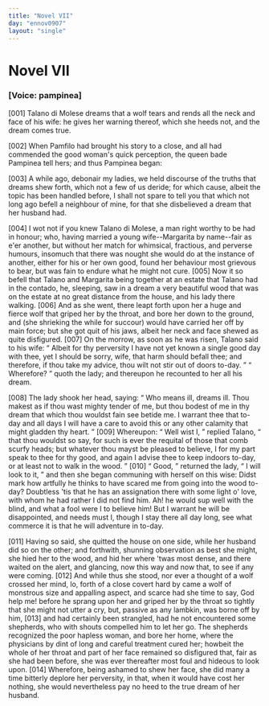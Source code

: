 ```yaml
---
title: "Novel VII"
day: "ennov0907"
layout: "single"
---
```

<div id="nov0907" type="novella" who="pampinea">
 <h1>
  Novel VII
 </h1>
 <argument>
  <p>
   <h3>
    [Voice: pampinea]
   </h3>
  </p>
  <p>
   <a name="p09070001">
    [001]
   </a>
   Talano di Molese dreams that a wolf tears and rends all
 the neck and face of his wife: he gives her warning
 thereof, which she heeds not, and the dream comes
 true.
  </p>
 </argument>
 <div3 type="commentary" who="author">
  <p>
   <a name="p09070002">
    [002]
   </a>
   When
   Pamfilo had brought his story to a close, and all had
 commended
 the good woman's quick perception, the queen bade Pampinea
 tell hers; and thus Pampinea began:
  </p>
 </div3>
 <div3 type="commentary" who="pampinea">
  <p>
   <a name="p09070003">
    [003]
   </a>
   A while ago, debonair my
 ladies, we held discourse of the truths that dreams shew forth, which
 not a few of us deride; for which cause, albeit the topic has been
 handled before, I shall not spare to tell you that which not long ago
 befell a neighbour of mine, for that she disbelieved a dream that her
 husband had.
  </p>
 </div3>
 <p>
  <a name="p09070004">
   [004]
  </a>
  I wot not if you knew Talano di Molese, a man right worthy to
 be had in honour; who, having married a young wife--Margarita
 by name--fair as e'er another, but without her match for whimsical,
 fractious, and perverse humours, insomuch that there was nought she
 would do at the instance of another, either for his or her own good,
 found her behaviour most grievous to bear, but was fain to endure
 what he might not cure.
  <a name="p09070005">
   [005]
  </a>
  Now it so befell that Talano and
 Margarita being together at an estate that Talano had in the contado,
 he, sleeping, saw in a dream a very beautiful wood that was on the
 estate at no great distance from the house, and his lady there walking.
  <a name="p09070006">
   [006]
  </a>
  And as she went, there leapt forth upon her a huge and fierce wolf that
 griped her by the throat, and bore her down to the ground, and (she
 shrieking the while for succour) would have carried her off by main
 force; but she got quit of his jaws, albeit her neck and face shewed as
 quite disfigured.
  <a name="p09070007">
   [007]
  </a>
  On the morrow, as soon as he was risen, Talano said
  to
 his wife:
  <q direct="unspecified">
   Albeit for thy perversity I have not yet known a single
 good day with thee, yet I should be sorry, wife, that harm should
 befall thee; and therefore, if thou take my advice, thou wilt not stir
 out of doors to-day.
  </q>
  <q direct="unspecified">
   Wherefore?
  </q>
  quoth the lady; and thereupon
 he recounted to her all his dream.
 </p>
 <p>
  <a name="p09070008">
   [008]
  </a>
  The lady shook her head, saying:
  <q direct="unspecified">
   Who means ill, dreams ill.
 Thou makest as if thou wast mighty tender of me, but thou bodest of
 me in thy dream that which thou wouldst fain see betide me. I
 warrant thee that to-day and all days I will have a care to avoid
 this or any other calamity that might gladden thy heart.
  </q>
  <a name="p09070009">
   [009]
  </a>
  Whereupon:
  <q direct="unspecified">
   Well wist I,
  </q>
  replied Talano,
  <q direct="unspecified">
   that thou wouldst so say,
 for such is ever the requital of those that comb scurfy heads; but
 whatever thou mayst be pleased to believe, I for my part speak to
 thee for thy good, and again I advise thee to keep indoors to-day, or
 at least not to walk in the wood.
  </q>
  <a name="p09070010">
   [010]
  </a>
  <q direct="unspecified">
   Good,
  </q>
  returned the lady,
  <q direct="unspecified">
   I
 will look to it,
  </q>
  and then she began communing with herself on this
 wise: Didst mark how artfully he thinks to have scared me from
 going into the wood to-day? Doubtless 'tis that he has an assignation
 there with some light o' love, with whom he had rather I did not
 find him. Ah! he would sup well with the blind, and what a fool
 were I to believe him! But I warrant he will be disappointed, and
 needs must I, though I stay there all day long, see what commerce it
 is that he will adventure in to-day.
 </p>
 <p>
  <a name="p09070011">
   [011]
  </a>
  Having so said, she quitted the house on one side, while her
 husband did so on the other; and forthwith, shunning observation as
 best she might, she hied her to the wood, and hid her where 'twas
 most dense, and there waited on the alert, and glancing, now this
 way and now that, to see if any were coming.
  <a name="p09070012">
   [012]
  </a>
  And while thus she
 stood, nor ever a thought of a wolf crossed her mind, lo, forth of
 a close covert hard by came a wolf of monstrous size and appalling
 aspect, and scarce had she time to say, God help me! before he sprang
 upon her and griped her by the throat so tightly that she might not
 utter a cry, but, passive as any lambkin, was borne off by him,
  <a name="p09070013">
   [013]
  </a>
  and
 had certainly been strangled, had he not encountered some shepherds,
 who with shouts compelled him to let her go. The shepherds
 recognized the poor hapless woman, and bore her home, where the
 physicians by dint of long and careful treatment cured her; howbeit
 the whole of her throat and part of her face remained so disfigured
  that,
 fair as she had been before, she was ever thereafter most foul
 and hideous to look upon.
  <a name="p09070014">
   [014]
  </a>
  Wherefore, being ashamed to shew her
 face, she did many a time bitterly deplore her perversity, in that, when
 it would have cost her nothing, she would nevertheless pay no heed
 to the true dream of her husband.
 </p>
</div>